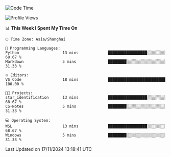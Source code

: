 <!--START_SECTION:waka-->
![Code Time](http://img.shields.io/badge/Code%20Time-2%2C129%20hrs%208%20mins-blue)

![Profile Views](http://img.shields.io/badge/Profile%20Views-5-blue)

📊 **This Week I Spent My Time On** 

```text
🕑︎ Time Zone: Asia/Shanghai

💬 Programming Languages: 
Python                   13 mins             █████████████████░░░░░░░░   68.67 % 
Markdown                 5 mins              ████████░░░░░░░░░░░░░░░░░   31.33 % 

🔥 Editors: 
VS Code                  18 mins             █████████████████████████   100.00 % 

🐱‍💻 Projects: 
star_identification      13 mins             █████████████████░░░░░░░░   68.67 % 
CS-Notes                 5 mins              ████████░░░░░░░░░░░░░░░░░   31.33 % 

💻 Operating System: 
WSL                      13 mins             █████████████████░░░░░░░░   68.67 % 
Windows                  5 mins              ████████░░░░░░░░░░░░░░░░░   31.33 % 
```


 Last Updated on 17/11/2024 13:18:41 UTC
<!--END_SECTION:waka-->